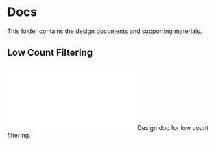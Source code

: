 # Docs

This folder contains the design documents and supporting materials.

## Low Count Filtering

![lcf.md](./lcf.md) Design doc for low count filtering.
